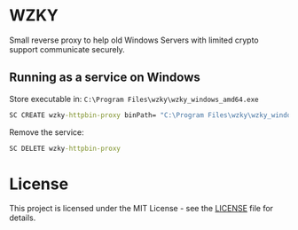 # WZKY

Small reverse proxy to help old Windows Servers with limited crypto support communicate securely.

## Running as a service on Windows

Store executable in: `C:\Program Files\wzky\wzky_windows_amd64.exe`

```cmd
SC CREATE wzky-httpbin-proxy binPath= "C:\Program Files\wzky\wzky_windows_amd64.exe --service-name wzky-httpbin-proxy --host httpbin.org --port 1337" DisplayName= "wzky Httpbin Proxy" start= auto
```

Remove the service:

```cmd
SC DELETE wzky-httpbin-proxy
```

# License

This project is licensed under the MIT License - see the [LICENSE](LICENSE) file for details.
